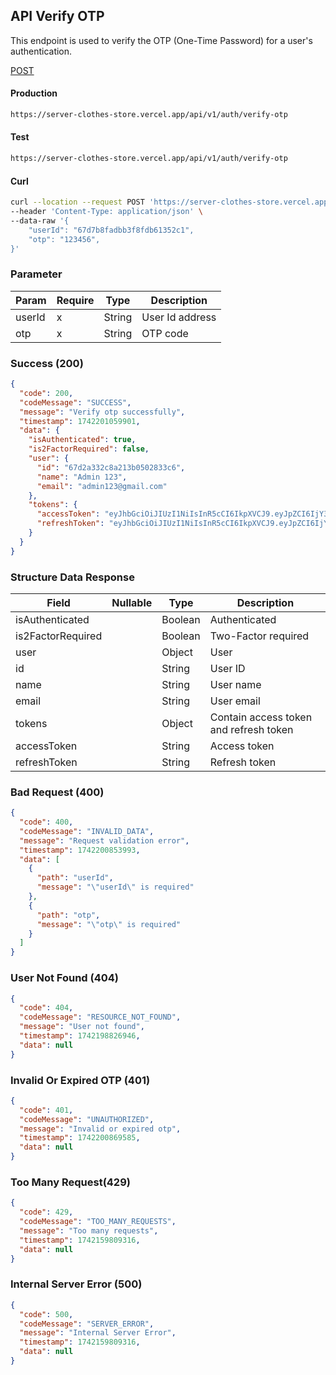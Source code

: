 ## API Verify OTP

This endpoint is used to verify the OTP (One-Time Password) for a user's authentication.

[POST](#)

#### Production

```bash
https://server-clothes-store.vercel.app/api/v1/auth/verify-otp
```

#### Test

```bash
https://server-clothes-store.vercel.app/api/v1/auth/verify-otp
```

#### Curl

```bash
curl --location --request POST 'https://server-clothes-store.vercel.app/api/v1/auth/verify-otp' \
--header 'Content-Type: application/json' \
--data-raw '{
    "userId": "67d7b8fadbb3f8fdb61352c1",
    "otp": "123456",
}'
```

### Parameter

| Param  | Require | Type   | Description     |
| ------ | ------- | ------ | --------------- |
| userId | x       | String | User Id address |
| otp    | x       | String | OTP code        |

### Success (200)

```json
{
  "code": 200,
  "codeMessage": "SUCCESS",
  "message": "Verify otp successfully",
  "timestamp": 1742201059901,
  "data": {
    "isAuthenticated": true,
    "is2FactorRequired": false,
    "user": {
      "id": "67d2a332c8a213b0502833c6",
      "name": "Admin 123",
      "email": "admin123@gmail.com"
    },
    "tokens": {
      "accessToken": "eyJhbGciOiJIUzI1NiIsInR5cCI6IkpXVCJ9.eyJpZCI6IjY3ZDJhMzMyYzhhMjEzYjA1MDI4MzNjNiIsInR5cGUiOiJVc2VyIiwiaWF0IjoxNzQyMjAxMDU5LCJleHAiOjE3NDIyMDE5NTl9.gsqLAzSlJKDPU3D9gvKg_I42NJ3NhI2d5svf-MYywDo",
      "refreshToken": "eyJhbGciOiJIUzI1NiIsInR5cCI6IkpXVCJ9.eyJpZCI6IjY3ZDJhMzMyYzhhMjEzYjA1MDI4MzNjNiIsInR5cGUiOiJVc2VyIiwiaWF0IjoxNzQyMjAxMDU5LCJleHAiOjE3NDI4MDU4NTl9.MApqMIfkItYJvUQPwJT5vh0sRddpuUfxCd_jyL8Ub3w"
    }
  }
}
```

### Structure Data Response

| Field             | Nullable | Type    | Description                            |
| ----------------- | -------- | ------- | -------------------------------------- |
| isAuthenticated   |          | Boolean | Authenticated                          |
| is2FactorRequired |          | Boolean | Two-Factor required                    |
| user              |          | Object  | User                                   |
| id                |          | String  | User ID                                |
| name              |          | String  | User name                              |
| email             |          | String  | User email                             |
| tokens            |          | Object  | Contain access token and refresh token |
| accessToken       |          | String  | Access token                           |
| refreshToken      |          | String  | Refresh token                          |

### Bad Request (400)

```json
{
  "code": 400,
  "codeMessage": "INVALID_DATA",
  "message": "Request validation error",
  "timestamp": 1742200853993,
  "data": [
    {
      "path": "userId",
      "message": "\"userId\" is required"
    },
    {
      "path": "otp",
      "message": "\"otp\" is required"
    }
  ]
}
```

### User Not Found (404)

```json
{
  "code": 404,
  "codeMessage": "RESOURCE_NOT_FOUND",
  "message": "User not found",
  "timestamp": 1742198826946,
  "data": null
}
```

### Invalid Or Expired OTP (401)

```json
{
  "code": 401,
  "codeMessage": "UNAUTHORIZED",
  "message": "Invalid or expired otp",
  "timestamp": 1742200869585,
  "data": null
}
```

### Too Many Request(429)

```json
{
  "code": 429,
  "codeMessage": "TOO_MANY_REQUESTS",
  "message": "Too many requests",
  "timestamp": 1742159809316,
  "data": null
}
```

### Internal Server Error (500)

```json
{
  "code": 500,
  "codeMessage": "SERVER_ERROR",
  "message": "Internal Server Error",
  "timestamp": 1742159809316,
  "data": null
}
```
